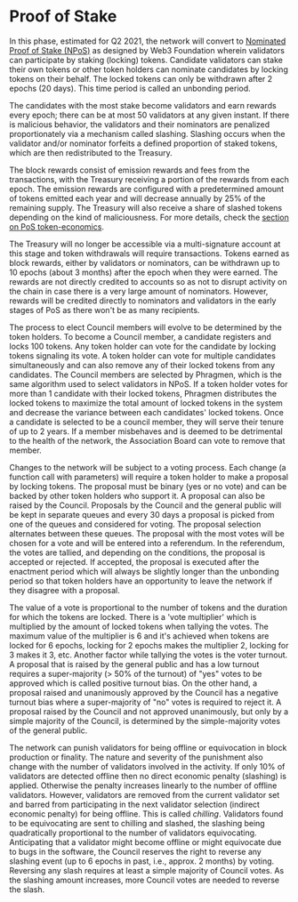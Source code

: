 # Proof of Stake

In this phase, estimated for Q2 2021, the network will convert to [Nominated Proof of Stake \(NPoS\)](https://research.web3.foundation/en/latest/polkadot/NPoS/index.html) as designed by Web3 Foundation wherein validators can participate by staking \(locking\) tokens. Candidate validators can stake their own tokens or other token holders can nominate candidates by locking tokens on their behalf. The locked tokens can only be withdrawn after 2 epochs \(20 days\). This time period is called an unbonding period. 

The candidates with the most stake become validators and earn rewards every epoch; there can be at most 50 validators at any given instant. If there is malicious behavior, the validators and their nominators are penalized proportionately via a mechanism called slashing. Slashing occurs when the validator and/or nominator forfeits a defined proportion of staked tokens, which are then redistributed to the Treasury.  
  
The block rewards consist of emission rewards and fees from the transactions, with the Treasury receiving a portion of the rewards from each epoch. The emission rewards are configured with a predetermined amount of tokens emitted each year and will decrease annually by 25% of the remaining supply. The Treasury will also receive a share of slashed tokens depending on the kind of maliciousness. For more details, check the [section on PoS token-economics](../token-economics/econ-pos.md). 

The Treasury will no longer be accessible via a multi-signature account at this stage and token withdrawals will require transactions. Tokens earned as block rewards, either by validators or nominators, can be withdrawn up to 10 epochs \(about 3 months\) after the epoch when they were earned. The rewards are not directly credited to accounts so as not to disrupt activity on the chain in case there is a very large amount of nominators. However, rewards will be credited directly to nominators and validators in the early stages of PoS as there won't be as many recipients.

The process to elect Council members will evolve to be determined by the token holders. To become a Council member, a candidate registers and locks 100 tokens. Any token holder can vote for the candidate by locking tokens signaling its vote. A token holder can vote for multiple candidates simultaneously and can also remove any of their locked tokens from any candidates. The Council members are selected by Phragmen, which is the same algorithm used to select validators in NPoS. If a token holder votes for more than 1 candidate with their locked tokens, Phragmen distributes the locked tokens to maximize the total amount of locked tokens in the system and decrease the variance between each candidates' locked tokens. Once a candidate is selected to be a council member, they will serve their tenure of up to 2 years. If a member misbehaves and is deemed to be detrimental to the health of the network, the Association Board can vote to remove that member.

Changes to the network will be subject to a voting process. Each change \(a function call with parameters\) will require a token holder to make a proposal by locking tokens. The proposal must be binary \(yes or no vote\) and can be backed by other token holders who support it. A proposal can also be raised by the Council. Proposals by the Council and the general public will be kept in separate queues and every 30 days a proposal is picked from one of the queues and considered for voting. The proposal selection alternates between these queues. The proposal with the most votes will be chosen for a vote and will be entered into a referendum. In the referendum, the votes are tallied, and depending on the conditions, the proposal is accepted or rejected. If accepted, the proposal is executed after the enactment period which will always be slightly longer than the unbonding period so that token holders have an opportunity to leave the network if they disagree with a proposal. 

The value of a vote is proportional to the number of tokens and the duration for which the tokens are locked. There is a 'vote multiplier' which is multiplied by the amount of locked tokens when tallying the votes. The maximum value of the multiplier is 6 and it's achieved when tokens are locked for 6 epochs, locking for 2 epochs makes the multiplier 2, locking for 3 makes it 3, etc. Another factor while tallying the votes is the voter turnout. A proposal that is raised by the general public and has a low turnout requires a super-majority \(&gt; 50% of the turnout\) of "yes" votes to be approved which is called positive turnout bias. On the other hand, a proposal raised and unanimously approved by the Council has a negative turnout bias where a super-majority of "no" votes is required to reject it. A proposal raised by the Council and not approved unanimously, but only by a simple majority of the Council, is determined by the simple-majority votes of the general public. 

The network can punish validators for being offline or equivocation in block production or finality. The nature and severity of the punishment also change with the number of validators involved in the activity. If only 10% of validators are detected offline then no direct economic penalty \(slashing\) is applied. Otherwise the penalty increases linearly to the number of offline validators. However, validators are removed from the current validator set and barred from participating in the next validator selection \(indirect economic penalty\) for being offline. This is called _chilling_. Validators found to be equivocating are sent to chilling and slashed, the slashing being quadratically proportional to the number of validators equivocating. Anticipating that a validator might become offline or might equivocate due to bugs in the software, the Council reserves the right to reverse any slashing event \(up to 6 epochs in past, i.e., approx. 2 months\) by voting. Reversing any slash requires at least a simple majority of Council votes. As the slashing amount increases, more Council votes are needed to reverse the slash.

